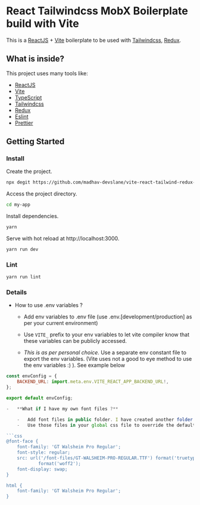 # React Tailwindcss MobX Boilerplate build with Vite

This is a [ReactJS](https://reactjs.org) + [Vite](https://vitejs.dev) boilerplate to be used with [Tailwindcss](https://tailwindcss.com), [Redux](https://redux.js.org/).

## What is inside?

This project uses many tools like:

-   [ReactJS](https://reactjs.org)
-   [Vite](https://vitejs.dev)
-   [TypeScript](https://www.typescriptlang.org)
-   [Tailwindcss](https://tailwindcss.com)
-   [Redux](https://redux.js.org/)
-   [Eslint](https://eslint.org)
-   [Prettier](https://prettier.io)

## Getting Started

### Install

Create the project.

```bash
npx degit https://github.com/madhav-devslane/vite-react-tailwind-redux-boilerplate my-app
```

Access the project directory.

```bash
cd my-app
```

Install dependencies.

```bash
yarn
```

Serve with hot reload at http://localhost:3000.

```bash
yarn run dev
```

### Lint

```bash
yarn run lint
```

### Details

-   How to use .env variables ?

    -   Add env variables to .env file (use .env.[development/production] as per your current environment)

    -   Use `VITE_` prefix to your env variables to let vite compiler know that these variables can be publicly accessed.

    -   _This is as per personal choice._ Use a separate env constant file to export the env variables. (Vite uses not a good to eye method to use the env variables :) ). See example below

````js
const envConfig = {
    BACKEND_URL: import.meta.env.VITE_REACT_APP_BACKEND_URL!,
};

export default envConfig;

-   **What if I have my own font files ?**

    -   Add font files in public folder. I have created another folder `font-files` in public and copied all the font files into that
    -   Use those files in your global css file to override the defaults. See below

```css
@font-face {
    font-family: 'GT Walsheim Pro Regular';
    font-style: regular;
    src: url('/font-files/GT-WALSHEIM-PRO-REGULAR.TTF') format('truetype'), url('/font-files/GTWalsheimProRegular.woff2')
            format('woff2');
    font-display: swap;
}

html {
    font-family: 'GT Walsheim Pro Regular';
}
````
